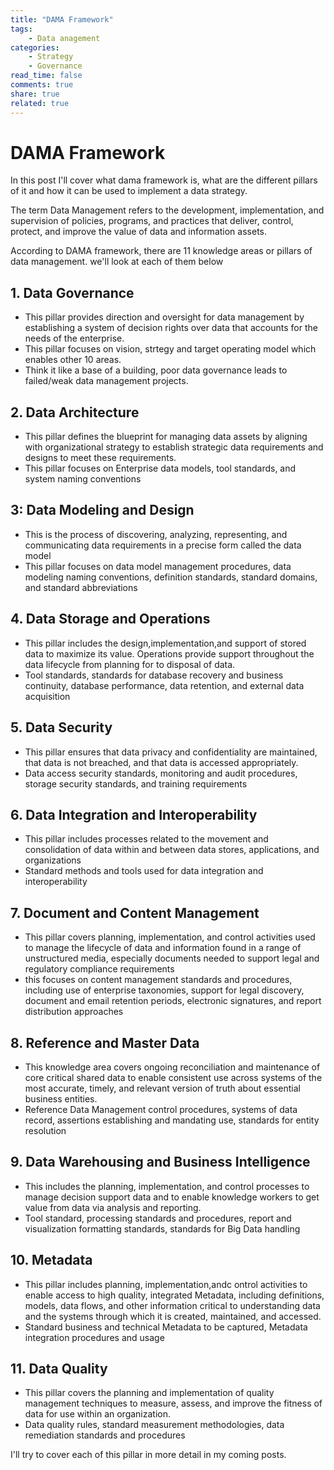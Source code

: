 ```yaml
---
title: "DAMA Framework"
tags: 
	- Data anagement
categories: 
	- Strategy 
	- Governance
read_time: false
comments: true
share: true
related: true
---
```


# DAMA Framework

In this post I'll cover what dama framework is, what are the different pillars of it and how it can be used to implement a data strategy.

The term Data Management refers to the development, implementation, and supervision of policies, programs, and practices that deliver, control, protect, and improve the value of data and information assets.

According to DAMA framework, there are 11 knowledge areas or pillars of data management. we'll look at each of them below

## 1. Data Governance
- This pillar provides direction and oversight for data management by establishing a system of decision rights over data that accounts for the needs of the enterprise.
- This pillar focuses on vision, strtegy and target operating model which enables other 10 areas. 
- Think it like a base of a building, poor data governance leads to failed/weak data management projects.

## 2. Data Architecture
- This pillar defines the blueprint for managing data assets by aligning with organizational strategy to establish strategic data requirements and designs to meet these requirements.
- This pillar focuses on Enterprise data models, tool standards, and system naming conventions

## 3: Data Modeling and Design
- This is the process of discovering, analyzing, representing, and communicating data requirements in a precise form called the data model
- This pillar focuses on data model management procedures, data modeling naming conventions, definition standards, standard domains, and standard abbreviations


## 4. Data Storage and Operations
- This pillar includes the design,implementation,and support of stored data to maximize its value. Operations provide support throughout the data lifecycle from planning for to disposal of data.
- Tool standards, standards for database recovery and business continuity, database performance, data retention, and external data acquisition

## 5. Data Security
- This pillar ensures that data privacy and confidentiality are maintained, that data is not breached, and that data is accessed appropriately.
- Data access security standards, monitoring and audit procedures, storage security standards, and training requirements

## 6. Data Integration and Interoperability
- This pillar includes processes related to the movement and consolidation of data within and between data stores, applications, and organizations
- Standard methods and tools used for data integration and interoperability

## 7. Document and Content Management
- This pillar covers planning, implementation, and control activities used to manage the lifecycle of data and information found in a range of unstructured media, especially documents needed to support legal and regulatory compliance requirements
- this focuses on content management standards and procedures, including use of enterprise taxonomies, support for legal discovery, document and email retention periods, electronic signatures, and report distribution approaches

## 8. Reference and Master Data
- This knowledge area covers ongoing reconciliation and maintenance of core critical shared data to enable consistent use across systems of the most accurate, timely, and relevant version of truth about essential business entities.
- Reference Data Management control procedures, systems of data record, assertions establishing and mandating use, standards for entity resolution

## 9. Data Warehousing and Business Intelligence
- This includes the planning, implementation, and control processes to manage decision support data and to enable knowledge workers to get value from data via analysis and reporting.
- Tool standard, processing standards and procedures, report and visualization formatting standards, standards for Big Data handling

## 10. Metadata
- This pillar includes planning, implementation,andc ontrol activities to enable access to high quality, integrated Metadata, including definitions, models, data flows, and other information critical to understanding data and the systems through which it is created, maintained, and accessed.
- Standard business and technical Metadata to be captured, Metadata integration procedures and usage

## 11. Data Quality
- This pillar covers the planning and implementation of quality management techniques to measure, assess, and improve the fitness of data for use within an organization.
- Data quality rules, standard measurement methodologies, data remediation standards and procedures


I'll try to cover each of this pillar in more detail in my coming posts.